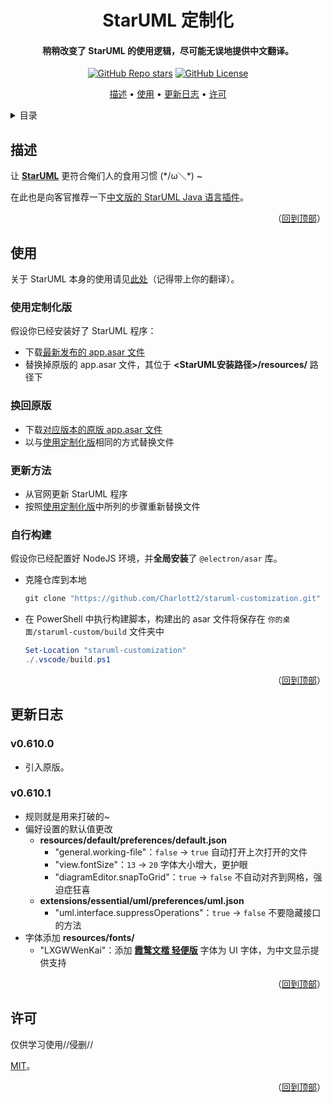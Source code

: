 <!-- 标题 -->
<a name="readme-top"></a>
<div align="center">
  <h1>StarUML 定制化</h1>

  <h4>稍稍改变了 StarUML 的使用逻辑，尽可能无误地提供中文翻译。</h4>

  <p>
    <a href="../../stargazers"><img alt="GitHub Repo stars" src="https://img.shields.io/github/stars/Charlott2/staruml-customization?style=flat"></a>
    <a href="LICENSE"><img alt="GitHub License" src="https://img.shields.io/github/license/Charlott2/staruml-customization"></a>
  </p>

  <p>
    <a href="#描述">描述</a> •
    <a href="#使用">使用</a> •
    <a href="#更新日志">更新日志</a> •
    <a href="#许可">许可</a>
  </p>
</div>

<!-- 目录 -->
<details>
  <summary>目录</summary>
  <ol>
    <li><a href="#描述">描述</a></li>
    <li>
      <a href="#使用">使用</a>
      <ol>
        <li><a href="#使用定制化版">使用定制化版</li>
        <li><a href="#换回原版">换回原版</li>
        <li><a href="#更新方法">更新方法</li>
        <li><a href="#自行构建">自行构建</li>
      </ol>
    </li>
    <li><a href="#更新日志">更新日志</a></li>
    <li><a href="#许可">许可</a></li>
  </ol>
</details>

<!-- 描述 -->
## 描述

让 [**StarUML**](https://staruml.io/) 更符合俺们人的食用习惯 (\*/ω＼\*) ~

在此也是向客官推荐一下[中文版的 StarUML Java 语言插件](https://github.com/Charlott2/staruml-java-cn)。

<p align="right">（<a href="#readme-top">回到顶部</a>）</p>

<!-- 使用 -->
## 使用

关于 StarUML 本身的使用请见[此处](https://docs.staruml.io/)（记得带上你的翻译）。

### 使用定制化版

假设你已经安装好了 StarUML 程序：

- 下载[最新发布的 app.asar 文件](https://github.com/Charlott2/staruml-customization/releases/latest/download/app.asar)
- 替换掉原版的 app.asar 文件，其位于 **<StarUML安装路径>/resources/** 路径下

### 换回原版

- 下载[对应版本的原版 app.asar 文件](https://github.com/Charlott2/staruml-customization/releases/tag/v0.610.0)
- 以与[使用定制化版](#使用定制化版)相同的方式替换文件

### 更新方法

- 从官网更新 StarUML 程序
- 按照[使用定制化版](#使用定制化版)中所列的步骤重新替换文件

### 自行构建

假设你已经配置好 NodeJS 环境，并**全局安装**了 `@electron/asar` 库。

- 克隆仓库到本地
  ``` PowerShell
  git clone "https://github.com/Charlott2/staruml-customization.git" "staruml-customization"
  ```
- 在 PowerShell 中执行构建脚本，构建出的 asar 文件将保存在 `你的桌面/staruml-custom/build` 文件夹中

  ```PowerShell
  Set-Location "staruml-customization"
  ./.vscode/build.ps1
  ```

<p align="right">（<a href="#readme-top">回到顶部</a>）</p>

<!-- 更新日志 -->
## 更新日志

### v0.610.0

- 引入原版。

### v0.610.1

- 规则就是用来打破的~
- 偏好设置的默认值更改
  - **resources/default/preferences/default.json**
    - "general.working-file"：`false` -> `true` 自动打开上次打开的文件
    - "view.fontSize"：`13` -> `20` 字体大小增大，更护眼
    - "diagramEditor.snapToGrid"：`true` -> `false` 不自动对齐到网格，强迫症狂喜
  - **extensions/essential/uml/preferences/uml.json**
    - "uml.interface.suppressOperations"：`true` -> `false` 不要隐藏接口的方法
- 字体添加 **resources/fonts/**
  - "LXGWWenKai"：添加 [**霞鹜文楷 轻便版**](https://github.com/lxgw/LxgwWenKai-Lite) 字体为 UI 字体，为中文显示提供支持

<p align="right">（<a href="#readme-top">回到顶部</a>）</p>

<!-- 许可 -->
## 许可

仅供学习使用//侵删//

[MIT](LICENSE)。

<p align="right">（<a href="#readme-top">回到顶部</a>）</p>
